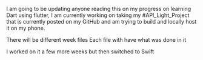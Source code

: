 I am going to be updating anyone reading this on my progress on learning Dart using flutter, I am currently working on taking my #API_Light_Project that is currently posted on my GitHub and am trying to build and locally host it on my phone. 

There will be different week files
Each file with have what was done in it

I worked on it a few more weeks but then switched to Swift
